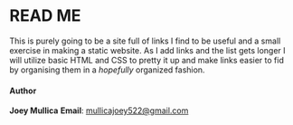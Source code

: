 # READ ME

This is purely going to be a site full of links I find to be useful and a small exercise in making a static website. As I add links and the list gets longer I will utilize basic HTML and CSS to pretty it up and make links easier to fid by organising them in a *hopefully* organized fashion. 

#### Author

**Joey Mullica**
**Email**: mullicajoey522@gmail.com
